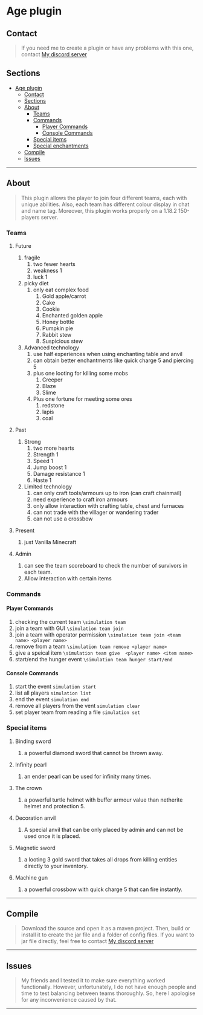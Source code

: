 # Age plugin
## Contact
>If you need me to create a plugin or have any problems with this one, contact [My discord server][discord]
## Sections
- [Age plugin](#age-plugin)
  - [Contact](#contact)
  - [Sections](#sections)
  - [About](#about)
    - [Teams](#teams)
    - [Commands](#commands)
      - [Player Commands](#player-commands)
      - [Console Commands](#console-commands)
    - [Special items](#special-items)
    - [Special enchantments](#special-enchantments)
  - [Compile](#compile)
  - [Issues](#issues)
---
## About
>This plugin allows the player to join four different teams, each with unique abilities. Also, each team has different colour display in chat and name tag. Moreover, this plugin works properly on a 1.18.2 150-players server.
### Teams
   1. Future
      1. fragile
         1. two fewer hearts
         2. weakness 1
         3. luck 1
      2.  picky diet
          1.  only eat complex food
              1.  Gold apple/carrot
              2.  Cake
              3.  Cookie
              4.  Enchanted golden apple
              5.  Honey bottle
              6.  Pumpkin pie
              7.  Rabbit stew
              8.  Suspicious stew
      3.  Advanced technology
          1.  use half experiences when using enchanting table and anvil
          2. can obtain better enchantments like quick charge 5 and piercing 5
          3.   plus one looting for killing some mobs
               1.   Creeper
               2.   Blaze
               3.   Slime
          4. Plus one fortune for meeting some ores  
             1.  redstone
             2.  lapis
             3.  coal   
   
   2. Past
      1. Strong
         1. two more hearts
         2. Strength 1
         3. Speed 1
         4. Jump boost 1
         5. Damage resistance 1
         6. Haste 1
      2. Limited technology
         1. can only craft tools/armours up to iron (can craft chainmail)
         2. need experience to craft iron armours
         3. only allow interaction with crafting table, chest and furnaces
         4. can not trade with the villager or wandering trader
         5. can not use a crossbow
   3. Present
      1. just Vanilla Minecraft
   4. Admin
      1. can see the team scoreboard to check the number of survivors in each team. 
      2. Allow interaction with certain items
### Commands
#### Player Commands
   1. checking the current team ```\simulation team ```
   1. join a team with GUI ```\simulation team join ``` 
   2. join a team with operator permission ```\simulation team join <team name> <player name>``` 
   3. remove from a team ```\simulation team remove <player name>``` 
   4. give a speical item ```\simulation team give  <player name> <item name>``` 
   5. start/end the hunger event ```\simulation team hunger start/end``` 
#### Console Commands
  1. start the event ```simulation start```  
  2. list all players ```simulation list```
  3. end the event ```simulation end```
  4. remove all players from the vent ```simulation clear```  
  5. set player team from reading a file ```simulation set``` 
### Special items
 1.  Binding sword
     1. a powerful diamond sword that cannot be thrown away.
 2.  Infinity pearl
     1.  an ender pearl can be used for infinity many times.
 3.  The crown
     1.  a powerful turtle helmet with buffer armour value than netherite helmet and protection 5.

 4.  Decoration anvil
     1.  A special anvil that can be only placed by admin and can not be used once it is placed.
 5.  Magnetic sword
     1.  a looting 3 gold sword that takes all drops from killing entities directly to your inventory.
 6.  Machine gun
     1. a powerful crossbow with quick charge 5 that can fire instantly. 

---
## Compile
>Download the source and open it as a maven project. Then, build or install it to create the jar file and a folder of config files.
If you want to jar file directly, feel free to contact [My discord server][discord]
---
## Issues

>My friends and I tested it to make sure everything worked functionally. However, unfortunately, I do not have enough people and time to test balancing between teams thoroughly. 
So, here I apologise for any inconvenience caused by that.
---

[discord]: https://discord.com/channels/874340350062362681/874340350062362684
